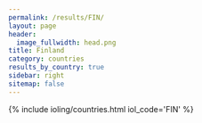 ```yaml
---
permalink: /results/FIN/
layout: page
header:
  image_fullwidth: head.png
title: Finland
category: countries
results_by_country: true
sidebar: right
sitemap: false
---
```


{% include ioling/countries.html iol_code='FIN' %}